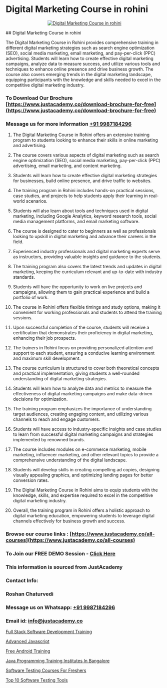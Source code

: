 # Digital Marketing Course in rohini

<p align="center">
  <a href="https://justacademy.co/course-detail/digital-marketing">
    <img src="https://justacademy.co/storage2/course_image/1676636720_course_image.webp" alt="Digital Marketing Course in rohini">
  </a>
</p>
## Digital Marketing Course in rohini

The Digital Marketing Course in Rohini provides comprehensive training in different digital marketing strategies such as search engine optimization (SEO), social media marketing, email marketing, and pay-per-click (PPC) advertising. Students will learn how to create effective digital marketing campaigns, analyze data to measure success, and utilize various tools and techniques to enhance online presence and drive business growth. The course also covers emerging trends in the digital marketing landscape, equipping participants with the knowledge and skills needed to excel in the competitive digital marketing industry.
### To Download Our Brochure [https://www.justacademy.co/download-brochure-for-free](https://www.justacademy.co/download-brochure-for-free)
### Message us for more information [+91 9987184296](https://api.whatsapp.com/send?phone=919987184296)
1) The Digital Marketing Course in Rohini offers an extensive training program to students looking to enhance their skills in online marketing and advertising.

2) The course covers various aspects of digital marketing such as search engine optimization (SEO), social media marketing, pay-per-click (PPC) advertising, email marketing, and content marketing.

3) Students will learn how to create effective digital marketing strategies for businesses, build online presence, and drive traffic to websites.

4) The training program in Rohini includes hands-on practical sessions, case studies, and projects to help students apply their learning in real-world scenarios.

5) Students will also learn about tools and techniques used in digital marketing, including Google Analytics, keyword research tools, social media management platforms, and email marketing software.

6) The course is designed to cater to beginners as well as professionals looking to upskill in digital marketing and advance their careers in the field.

7) Experienced industry professionals and digital marketing experts serve as instructors, providing valuable insights and guidance to the students.

8) The training program also covers the latest trends and updates in digital marketing, keeping the curriculum relevant and up-to-date with industry standards.

9) Students will have the opportunity to work on live projects and campaigns, allowing them to gain practical experience and build a portfolio of work.

10) The course in Rohini offers flexible timings and study options, making it convenient for working professionals and students to attend the training sessions.

11) Upon successful completion of the course, students will receive a certification that demonstrates their proficiency in digital marketing, enhancing their job prospects.

12) The trainers in Rohini focus on providing personalized attention and support to each student, ensuring a conducive learning environment and maximum skill development.

13) The course curriculum is structured to cover both theoretical concepts and practical implementation, giving students a well-rounded understanding of digital marketing strategies.

14) Students will learn how to analyze data and metrics to measure the effectiveness of digital marketing campaigns and make data-driven decisions for optimization.

15) The training program emphasizes the importance of understanding target audiences, creating engaging content, and utilizing various channels to reach and engage customers.

16) Students will have access to industry-specific insights and case studies to learn from successful digital marketing campaigns and strategies implemented by renowned brands.

17) The course includes modules on e-commerce marketing, mobile marketing, influencer marketing, and other relevant topics to provide a comprehensive understanding of the digital landscape.

18) Students will develop skills in creating compelling ad copies, designing visually appealing graphics, and optimizing landing pages for better conversion rates.

19) The Digital Marketing Course in Rohini aims to equip students with the knowledge, skills, and expertise required to excel in the competitive digital marketing industry.

20) Overall, the training program in Rohini offers a holistic approach to digital marketing education, empowering students to leverage digital channels effectively for business growth and success.

### Browse our course links : [https://www.justacademy.co/all-courses](https://www.justacademy.co/all-courses) 
### To Join our FREE DEMO Session - [Click Here](https://www.justacademy.co/register-for-course-demo)


### This information is sourced from JustAcademy
### Contact Info:
### Roshan Chaturvedi
### Message us on Whatsapp: [+91 9987184296](https://api.whatsapp.com/send?phone=919987184296)
### Email id: [info@justacademy.co](mailto:info@justacademy.co)
                
[Full Stack Software Development Training](https://www.linkedin.com/pulse/full-stack-software-development-training-justacademy-ahmedabad-58acc/)

[Advanced Javascript](https://www.linkedin.com/pulse/advanced-javascript-justacademy-ahmedabad-kc5oe?trackingId=XB%2FaEjKtHA56E5LnkOfLvg%3D%3D&lipi=urn%3Ali%3Apage%3Ad_flagship3_company_admin%3BaDgp3xTAQPe9zxsqrS35EA%3D%3D)

[Free Android Training](https://medium.com/@namusn/free-android-training-4609aecde120)

[Java Programming Training Institutes In Bangalore](https://medium.com/@mistersumit961/java-programming-training-institutes-in-bangalore-1483fc6777df)

[Software Testing Courses For Freshers](https://justacademyin.github.io/justacademy/software-testing-courses-for-freshers)

[Top 10 Software Testing Tools](https://justacademyin.github.io/justacademy/top-10-software-testing-tools)

